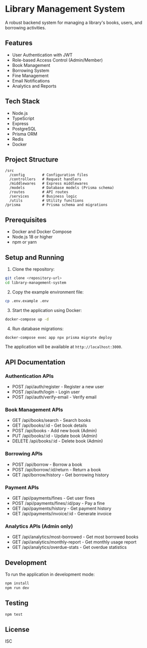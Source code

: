 # Library Management System

A robust backend system for managing a library's books, users, and borrowing activities.

## Features

- User Authentication with JWT
- Role-based Access Control (Admin/Member)
- Book Management
- Borrowing System
- Fine Management
- Email Notifications
- Analytics and Reports

## Tech Stack

- Node.js
- TypeScript
- Express
- PostgreSQL
- Prisma ORM
- Redis
- Docker

## Project Structure

```
/src
  /config        # Configuration files
  /controllers   # Request handlers
  /middlewares   # Express middlewares
  /models        # Database models (Prisma schema)
  /routes        # API routes
  /services      # Business logic
  /utils         # Utility functions
/prisma          # Prisma schema and migrations
```

## Prerequisites

- Docker and Docker Compose
- Node.js 18 or higher
- npm or yarn

## Setup and Running

1. Clone the repository:
```bash
git clone <repository-url>
cd library-management-system
```

2. Copy the example environment file:
```bash
cp .env.example .env
```

3. Start the application using Docker:
```bash
docker-compose up -d
```

4. Run database migrations:
```bash
docker-compose exec app npx prisma migrate deploy
```

The application will be available at `http://localhost:3000`.

## API Documentation

### Authentication APIs
- POST /api/auth/register - Register a new user
- POST /api/auth/login - Login user
- POST /api/auth/verify-email - Verify email

### Book Management APIs
- GET /api/books/search - Search books
- GET /api/books/:id - Get book details
- POST /api/books - Add new book (Admin)
- PUT /api/books/:id - Update book (Admin)
- DELETE /api/books/:id - Delete book (Admin)

### Borrowing APIs
- POST /api/borrow - Borrow a book
- POST /api/borrow/:id/return - Return a book
- GET /api/borrow/history - Get borrowing history

### Payment APIs
- GET /api/payments/fines - Get user fines
- POST /api/payments/fines/:id/pay - Pay a fine
- GET /api/payments/history - Get payment history
- GET /api/payments/invoice/:id - Generate invoice

### Analytics APIs (Admin only)
- GET /api/analytics/most-borrowed - Get most borrowed books
- GET /api/analytics/monthly-report - Get monthly usage report
- GET /api/analytics/overdue-stats - Get overdue statistics

## Development

To run the application in development mode:

```bash
npm install
npm run dev
```

## Testing

```bash
npm test
```

## License

ISC 